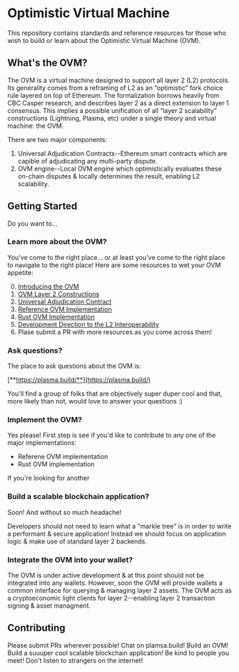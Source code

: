 # Optimistic Virtual Machine
This repository contains standards and reference resources for those who wish to build or learn about the Optimistic Virtual Machine (OVM).

## What's the OVM?
The OVM is a virtual machine designed to support all layer 2 (L2) protocols. Its generality comes from a reframing of L2 as an “optimistic” fork choice rule layered on top of Ethereum. The formalization borrows heavily from CBC Casper research, and describes layer 2 as a direct extension to layer 1 consensus. This implies a possible unification of all “layer 2 scalability” constructions (Lightning, Plasma, etc) under a single theory and virtual machine: the OVM.

There are two major components:

1. Universal Adjudication Contracts--Ethereum smart contracts which are capible of adjudicating any multi-party dispute.
2. OVM engine--Local OVM engine which optimistically evaluates these on-chain disputes & locally determines the result, enabling L2 scalability.

## Getting Started
Do you want to...

### Learn more about the OVM?
You've come to the right place... or at least you've come to the right place to navigate to the right place! Here are some resources to wet your OVM appetite:

0. [Introducing the OVM](https://medium.com/plasma-group/introducing-the-ovm-db253287af50)
0. [OVM Layer 2 Constructions](this-repo)
0. [Universal Adjudication Contract](this-repo)
0. [Reference OVM Implementation](https://github.com/plasma-group/pigi)
0. [Rust OVM Implementation](https://github.com/cryptoeconomicslab/plasma-rust-framework)
0. [Development Direction to the L2 Interoperability](https://medium.com/cryptoeconomics-lab/cel-development-direction-to-the-greater-abstraction-6860f87ce0eb)
0. Plase submit a PR with more resources as you come across them!

### Ask questions?
The place to ask questions about the OVM is:

[**https://plasma.build/**](https://plasma.build/)

You'll find a group of folks that are objectively super duper cool and that, more likely than not, would love to answer your questions :)

### Implement the OVM?
Yes please! First step is see if you'd like to contribute to any one of the major implementations:
- Referene OVM implementation
- Rust OVM implementation

If you're looking for another 

### Build a scalable blockchain application?
Soon! And without so much headache!

Developers should not need to learn what a "markle tree" is in order to write a performant & secure application! Instead we should focus on application logic & make use of standard layer 2 backends.

### Integrate the OVM into your wallet?
The OVM is under active development & at this point should not be integrated into any wallets. However, soon the OVM will provide wallets a common interface for querying & managing layer 2 assets. The OVM acts as a cryptoeconomic light clients for layer 2--enabling layer 2 transaction signing & asset managment.

## Contributing
Please submit PRs wherever possible! Chat on plamsa.build! Build an OVM! Build a suuuper cool scalable blockchain application! Be kind to people you meet! Don't listen to strangers on the internet!
